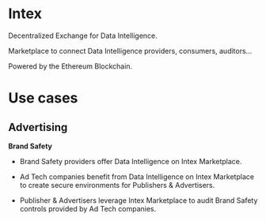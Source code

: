 # Intex

Decentralized Exchange for Data Intelligence.

Marketplace to connect Data Intelligence providers, consumers, auditors...

Powered by the Ethereum Blockchain.

# Use cases

## Advertising

**Brand Safety**

- Brand Safety providers offer Data Intelligence on Intex Marketplace.

- Ad Tech companies benefit from Data Intelligence on Intex Marketplace to create secure environments for Publishers & Advertisers.

- Publisher & Advertisers leverage Intex Marketplace to audit Brand Safety controls provided by Ad Tech companies.
